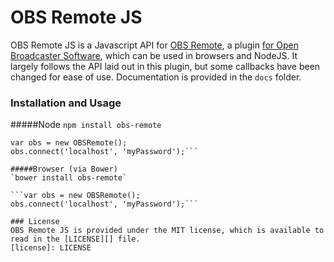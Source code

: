 # OBS Remote JS
OBS Remote JS is a Javascript API for [OBS Remote](http://www.obsremote.com/), a plugin [for Open Broadcaster Software](https://obsproject.com/), which can be used in browsers and NodeJS.
It largely follows the API laid out in this plugin, but some callbacks have been changed for ease of use.
Documentation is provided in the `docs` folder.

### Installation and Usage
#####Node
`npm install obs-remote`

```var OBSRemote = require('obs-remote');
var obs = new OBSRemote();
obs.connect('localhost', 'myPassword');```

#####Browser (via Bower)
`bower install obs-remote`

```var obs = new OBSRemote();
obs.connect('localhost', 'myPassword');```

### License
OBS Remote JS is provided under the MIT license, which is available to read in the [LICENSE][] file.
[license]: LICENSE
